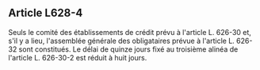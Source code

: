 Article L628-4
----
Seuls le comité des établissements de crédit prévu à l'article L. 626-30 et,
s'il y a lieu, l'assemblée générale des obligataires prévue à l'article L.
626-32 sont constitués. Le délai de quinze jours fixé au troisième alinéa de
l'article L. 626-30-2 est réduit à huit jours.
